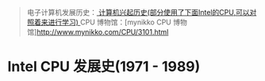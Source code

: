 > 电子计算机发展历史：[ 计算机兴起历史(部分使用了下面Intel的CPU,可以对照着来进行学习) ](README.assets/101-电子计算机的兴起.pdf)
> CPU 博物馆：[mynikko CPU 博物馆]http://www.mynikko.com/CPU/3101.html

# Intel CPU 发展史(1971 - 1989)
